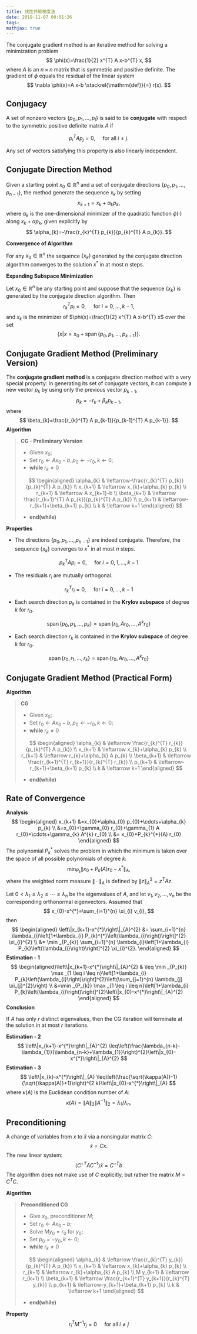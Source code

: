 ```yaml
---
title: 线性共轭梯度法
date: 2019-11-07 00:01:26
tags:
mathjax: true
---
```


The conjugate gradient method is an iterative method for solving a minimization problem
$$
\phi(x)=\frac{1}{2} x^{T} A x-b^{T} x,
$$
where $A$ is an $n \times n$ matrix that is symmetric and positive definite. The gradient of $\phi$ equals the residual of the linear system
$$
\nabla \phi(x)=A x-b \stackrel{\mathrm{def}}{=} r(x).
$$

<!--more-->

## Conjugacy

A set of nonzero vectors $\{p_0, p_1, ..., p_l\}$ is said to be **conjugate** with respect to the symmetric positive definite matrix $A$ if

$$
p_{i}^{T} A p_{j}=0, \quad \text { for all } i \neq j.
$$

Any set of vectors satisfying this property is also linearly independent.

## Conjugate Direction Method

Given a starting point $x_0 \in \mathbb{R}^n$ and a set of conjugate directions $\{p_0, p_1, ..., p_{n-1}\}$, the method generate the sequence ${x_k}$ by setting
$$
x_{k+1}=x_{k}+\alpha_{k} p_{k},
$$
where $\alpha_k$ is the one-dimensional minimizer of the quadratic function $\phi(·)$ along $x_k + \alpha p_k$, given explicitly by
$$
\alpha_{k}=-\frac{r_{k}^{T} p_{k}}{p_{k}^{T} A p_{k}}.
$$

__Convergence of Algorithm__

For any $x_0 \in \mathbb{R}^n$ the sequence $\{x_k\}$ generated by the conjugate direction algorithm converges to the solution $x^*$ in at most $n$ steps.

__Expanding Subspace Minimization__

Let $x_0 \in \mathbb{R}^n$ be any starting point and suppose that the sequence $\{x_k\}$ is generated by the conjugate direction algorithm. Then
$$
r_{k}^{T} p_{i}=0, \quad \text { for } i=0, \ldots, k-1,
$$
and $x_k$ is the minimizer of $\phi(x)=\frac{1}{2} x^{T} A x-b^{T} x$ over the set
$$
\left\{x | x=x_{0}+\operatorname{span}\left\{p_{0}, p_{1}, \ldots, p_{k-1}\right\}\right\}.
$$

## Conjugate Gradient Method  (Preliminary Version)

The **conjugate gradient method** is a conjugate direction method with a very special property: In generating its set of conjugate vectors, it can compute a new vector $p_k$ by using only the previous vector $p_{k−1}$,
$$
p_{k}=-r_{k}+\beta_{k} p_{k-1},
$$
where
$$
\beta_{k}=\frac{r_{k}^{T} A p_{k-1}}{p_{k-1}^{T} A p_{k-1}}.
$$
__Algorithm__

> **CG - Preliminary Version**
>
> - Given $x_0$;
> - Set $r_{0} \leftarrow A x_{0}-b, p_{0} \leftarrow-r_{0}, k \leftarrow 0$;
> - **while** $r_{k} \neq 0$
>
> $$
> \begin{aligned} \alpha_{k} & \leftarrow-\frac{r_{k}^{T} p_{k}}{p_{k}^{T} A p_{k}} \\ x_{k+1} & \leftarrow x_{k}+\alpha_{k} p_{k} \\ r_{k+1} & \leftarrow A x_{k+1}-b \\ \beta_{k+1} & \leftarrow \frac{r_{k+1}^{T} A p_{k}}{p_{k}^{T} A p_{k}} \\ p_{k+1} & \leftarrow-r_{k+1}+\beta_{k+1} p_{k} \\ k & \leftarrow k+1 \end{aligned}
> $$
>
> - **end(while)**

__Properties__

+ The directions $\left\{p_{0}, p_{1}, \ldots, p_{n-1}\right\}$ are indeed conjugate. Therefore, the sequence $\{x_k\}$ converges to $x^*$ in at most $n$ steps.

$$
p_{k}^{T} A p_{i}=0, \quad \text { for } i=0,1, \ldots, k-1
$$

+ The residuals $r_i$ are mutually orthogonal.

$$
r_{k}^{T} r_{i}=0, \quad \text { for } i=0, \ldots, k-1
$$

+ Each search direction $p_k$ is contained in the **Krylov subspace** of degree $k$ for $r_0$.

$$
\operatorname{span}\left\{p_{0}, p_{1}, \ldots, p_{k}\right\}=\operatorname{span}\left\{r_{0}, A r_{0}, \ldots, A^{k} r_{0}\right\}
$$

+ Each search direction $r_k$ is contained in the **Krylov subspace** of degree $k$ for $r_0$.

$$
\operatorname{span}\left\{r_{0}, r_{1}, \ldots, r_{k}\right\}=\operatorname{span}\left\{r_{0}, A r_{0}, \ldots, A^{k} r_{0}\right\}
$$

## Conjugate Gradient Method  (Practical Form)

__Algorithm__

> **CG**
>
> - Given $x_0$;
> - Set $r_{0} \leftarrow A x_{0}-b, p_{0} \leftarrow-r_{0}, k \leftarrow 0$;
> - **while** $r_{k} \neq 0$
>
> $$
> \begin{aligned} \alpha_{k} & \leftarrow \frac{r_{k}^{T} r_{k}}{p_{k}^{T} A p_{k}} \\ x_{k+1} & \leftarrow x_{k}+\alpha_{k} p_{k} \\ r_{k+1} & \leftarrow r_{k}+\alpha_{k} A p_{k} \\ \beta_{k+1} & \leftarrow \frac{r_{k+1}^{T} r_{k+1}}{r_{k}^{T} r_{k}} \\ p_{k+1} & \leftarrow-r_{k+1}+\beta_{k+1} p_{k} \\ k & \leftarrow k+1 \end{aligned}
> $$
>
> - **end(while)**

## Rate of Convergence

__Analysis__
$$
\begin{aligned} 
x_{k+1} &=x_{0}+\alpha_{0} p_{0}+\cdots+\alpha_{k} p_{k} \\
&=x_{0}+\gamma_{0} r_{0}+\gamma_{1} A r_{0}+\cdots+\gamma_{k} A^{k} r_{0} \\
&= x_{0}+P_{k}^{*}(A) r_{0}
\end{aligned}
$$
The polynomial $P_{k}^{*}$ solves the problem in which the minimum is taken over the space of all possible polynomials of degree $k$:
$$
\min _{P_{k}}\left\|x_{0}+P_{k}(A) r_{0}-x^{*}\right\|_{A},
$$
where the weighted norm measure $\|\cdot\|_{A}$ is defined by $\|z\|_{A}^{2}=z^{T} A z$.

Let $0<\lambda_{1} \leq \lambda_{2} \leq \cdots \leq \lambda_{n}$ be the eigenvalues of $A$, and let $v_{1}, v_{2}, \dots, v_{n}$ be the corresponding orthonormal eigenvectors. Assumed that
$$
x_{0}-x^{*}=\sum_{i=1}^{n} \xi_{i} v_{i},
$$
then
$$
\begin{aligned}
\left\|x_{k+1}-x^{*}\right\|_{A}^{2} &= \sum_{i=1}^{n} \lambda_{i}\left[1+\lambda_{i} P_{k}^{*}\left(\lambda_{i}\right)\right]^{2} \xi_{i}^{2} \\ &= \min _{P_{k}} \sum_{i=1}^{n} \lambda_{i}\left[1+\lambda_{i} P_{k}\left(\lambda_{i}\right)\right]^{2} \xi_{i}^{2}.
\end{aligned}
$$
__Estimation - 1__
$$
\begin{aligned}\left\|x_{k+1}-x^{*}\right\|_{A}^{2} & \leq \min _{P_{k}} \max _{1 \leq i \leq n}\left[1+\lambda_{i} P_{k}\left(\lambda_{i}\right)\right]^{2}\left(\sum_{j=1}^{n} \lambda_{j} \xi_{j}^{2}\right) \\ &=\min _{P_{k}} \max _{1 \leq i \leq n}\left[1+\lambda_{i} P_{k}\left(\lambda_{i}\right)\right]^{2}\left\|x_{0}-x^{*}\right\|_{A}^{2} \end{aligned}
$$
__Conclusion__

If $A$ has only $r$ distinct eigenvalues, then the CG iteration will terminate at the solution in at most $r$ iterations.

__Estimation - 2__
$$
\left\|x_{k+1}-x^{*}\right\|_{A}^{2} \leq\left(\frac{\lambda_{n-k}-\lambda_{1}}{\lambda_{n-k}+\lambda_{1}}\right)^{2}\left\|x_{0}-x^{*}\right\|_{A}^{2}
$$
__Estimation - 3__
$$
\left\|x_{k}-x^{*}\right\|_{A} \leq\left(\frac{\sqrt{\kappa(A)}-1}{\sqrt{\kappa(A)}+1}\right)^{2 k}\left\|x_{0}-x^{*}\right\|_{A}
$$
where $\kappa(A)$ is the Euclidean condition number of $A$:
$$
\kappa(A)=\|A\|_{2}\left\|A^{-1}\right\|_{2}=\lambda_{1} / \lambda_{n}.
$$

## Preconditioning

A change of variables from $x$ to $\hat{x}$ via a nonsingular matrix $C$:
$$
\hat{x}=C x.
$$
The new linear system:
$$
\left(C^{-T} A C^{-1}\right) \hat{x}=C^{-T} b
$$
The algorithm does not make use of $C$ explicitly, but rather the matrix $M = C^TC$.

__Algorithm__

> **Preconditioned CG**
>
> + Give $x_0$, preconditioner $M$;
> + Set $r_{0} \leftarrow A x_{0}-b$;
> + Solve $My_0 = r_0$ for $y_0$;
> + Set $p_{0} = -y_{0}, k \leftarrow 0$;
> + **while** $r_{k} \neq 0$
>
> $$
> \begin{aligned} \alpha_{k} & \leftarrow \frac{r_{k}^{T} y_{k}}{p_{k}^{T} A p_{k}} \\ x_{k+1} & \leftarrow x_{k}+\alpha_{k} p_{k}  \\ r_{k+1} & \leftarrow r_{k}+\alpha_{k} A p_{k} \\ M y_{k+1} & \leftarrow r_{k+1} \\ \beta_{k+1} & \leftarrow \frac{r_{k+1}^{T} y_{k+1}}{r_{k}^{T} y_{k}} \\ p_{k+1} & \leftarrow-y_{k+1}+\beta_{k+1} p_{k} \\ k & \leftarrow k+1 \end{aligned}
> $$
>
> + **end(while)**

__Property__
$$
r_{i}^{T} M^{-1} r_{j}=0 \quad \text { for all } i \neq j
$$
